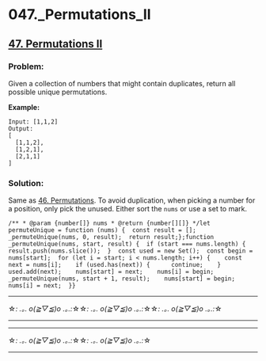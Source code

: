 # 047._Permutations_II

## [47. Permutations II](https://leetcode.com/problems/permutations-ii/description/)

### Problem:

Given a collection of numbers that might contain duplicates, return all possible unique permutations.

**Example:**

```
Input: [1,1,2]
Output:
[
  [1,1,2],
  [1,2,1],
  [2,1,1]
]
```

### Solution:

Same as [46. Permutations](./046.%20Permutations.md). To avoid duplication, when picking a number for a position, only pick the unused. Either sort the `nums` or use a set to mark.

```
/** * @param {number[]} nums * @return {number[][]} */let permuteUnique = function (nums) {  const result = [];  _permuteUnique(nums, 0, result);  return result;};function _permuteUnique(nums, start, result) {  if (start === nums.length) {    result.push(nums.slice());  }  const used = new Set();  const begin = nums[start];  for (let i = start; i < nums.length; i++) {    const next = nums[i];    if (used.has(next)) {      continue;    }    used.add(next);    nums[start] = next;    nums[i] = begin;    _permuteUnique(nums, start + 1, result);    nums[start] = begin;    nums[i] = next;  }}
```

---

☆*: .｡. o(≧▽≦)o .｡.:*☆☆*: .｡. o(≧▽≦)o .｡.:*☆☆*: .｡. o(≧▽≦)o .｡.:*☆

---

---

☆*: .｡. o(≧▽≦)o .｡.:*☆☆*: .｡. o(≧▽≦)o .｡.:*☆

---